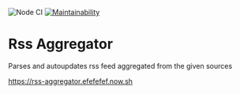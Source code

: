 ![Node CI](https://github.com/Efefefef/frontend-project-lvl3/workflows/Node%20CI/badge.svg)
[![Maintainability](https://api.codeclimate.com/v1/badges/17fd1c83116d9677f304/maintainability)](https://codeclimate.com/github/Efefefef/frontend-project-lvl3/maintainability)

<h1>Rss Aggregator</h1>

Parses and autoupdates rss feed aggregated from the given sources

https://rss-aggregator.efefefef.now.sh

